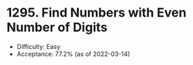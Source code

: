 # 1295. Find Numbers with Even Number of Digits
- Difficulty: Easy
- Acceptance: 77.2% (as of 2022-03-14)
